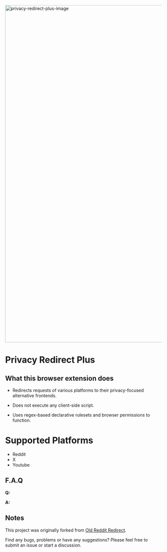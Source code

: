 <img width="1920" height="1080" alt="privacy-redirect-plus-image" src="https://github.com/user-attachments/assets/c6a764b0-7bd1-48cf-81bb-c49276710ca5" />

# Privacy Redirect Plus

## What this browser extension does
- Redirects requests of various platforms to their privacy-focused alternative frontends.
  
- Does not execute any client-side script.

- Uses regex-based declarative rulesets and browser permissions to function.

# Supported Platforms

- Reddit
- X
- Youtube
  
## F.A.Q

**Q:** 

**A:** 

## Notes

This project was originally forked from [Old Reddit Redirect](https://github.com/tom-james-watson/old-reddit-redirect).

Find any bugs, problems or have any suggestions? Please feel free to submit an issue or start a discussion.
